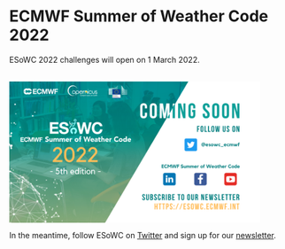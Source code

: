 # ECMWF Summer of Weather Code 2022

ESoWC 2022 challenges will open on 1 March 2022. 

<br>
<img src='./esowc_2022_coming_soon.png' alt='ESoWC 2022' align='center' width='90%'></img>


In the meantime, follow ESoWC on [Twitter](https://twitter.com/esowc_ecmwf) and sign up for our [newsletter](esowc.ecmwf.int).
